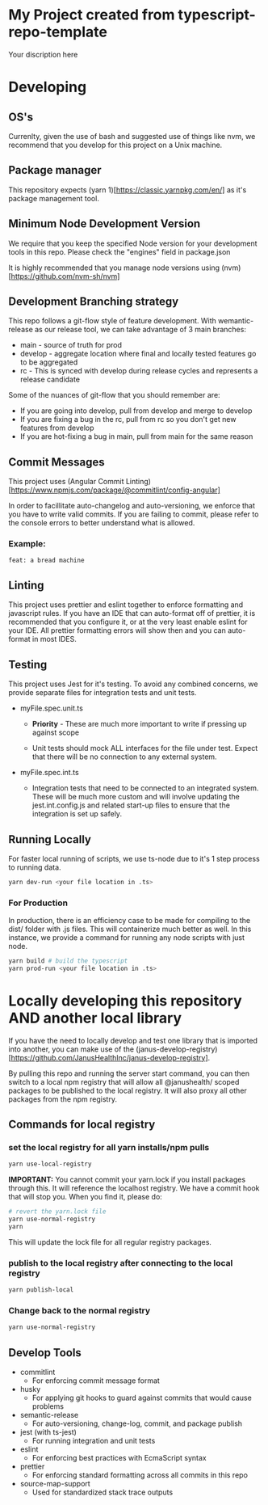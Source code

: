 # My Project created from typescript-repo-template

Your discription here

# Developing

## OS's

Currenlty, given the use of bash and suggested use of things like nvm, we recommend that you 
develop for this project on a Unix machine.

## Package manager

This repository expects (yarn 1)[https://classic.yarnpkg.com/en/] as it's package management tool.

## Minimum Node Development Version

We require that you keep the specified Node version for your development tools in this repo.
Please check the "engines" field in package.json

It is highly recommended that you manage node versions using (nvm)[https://github.com/nvm-sh/nvm]

## Development Branching strategy

This repo follows a git-flow style of feature development.  With wemantic-release as our release tool,
we can take advantage of 3 main branches:

* main - source of truth for prod
* develop - aggregate location where final and locally tested features go to be aggregated
* rc - This is synced with develop during release cycles and represents a release candidate

Some of the nuances of git-flow that you should remember are:

* If you are going into develop, pull from develop and merge to develop
* If you are fixing a bug in the rc, pull from rc so you don't get new features from develop
* If you are hot-fixing a bug in main, pull from main for the same reason

## Commit Messages

This project uses (Angular Commit Linting)[https://www.npmjs.com/package/@commitlint/config-angular]

In order to facillitate auto-changelog and auto-versioning, we enforce that you have
to write valid commits. If you are failing to commit, please refer to the console errors
to better understand what is allowed.

### Example:

```
feat: a bread machine
```

## Linting

This project uses prettier and eslint together to enforce formatting and javascript rules. If you have an
IDE that can auto-format off of prettier, it is recommended that you configure it, or at the very least
enable eslint for your IDE. All prettier formatting errors will show then and you can auto-format in most
IDES.

## Testing

This project uses Jest for it's testing. To avoid any combined concerns, we provide separate files for
integration tests and unit tests.

- myFile.spec.unit.ts

  - **Priority** - These are much more important to write if pressing up against scope

  - Unit tests should mock ALL interfaces for the file under test. Expect that there will be no connection
    to any external system.

- myFile.spec.int.ts

  - Integration tests that need to be connected to an integrated system. These will be much more custom
    and will involve updating the jest.int.config.js and related start-up files to ensure that the integration
    is set up safely.

## Running Locally

For faster local running of scripts, we use ts-node due to it's 1 step process to running data.

```sh
yarn dev-run <your file location in .ts>
```

### For Production

In production, there is an efficiency case to be made for compiling to the dist/ folder with .js files.
This will containerize much better as well. In this instance, we provide a command for running any
node scripts with just node.

```sh
yarn build # build the typescript
yarn prod-run <your file location in .ts>
```

# Locally developing this repository AND another local library

If you have the need to locally develop and test one library that is imported into another,
you can make use of the (janus-develop-registry)[https://github.com/JanusHealthInc/janus-develop-registry].

By pulling this repo and running the server start command, you can then switch to a local npm registry that
will allow all @janushealth/ scoped packages to be published to the local registry.  It will also proxy all other packages from the npm registry.

## Commands for local registry

### set the local registry for all yarn installs/npm pulls
```sh
yarn use-local-registry
```

__IMPORTANT:__ You cannot commit your yarn.lock if you install packages through this.  It will reference the
localhost registry. We have a commit hook that will stop you.  When you find it, please do:

```sh
# revert the yarn.lock file
yarn use-normal-registry
yarn
```

This will update the lock file for all regular registry packages.

### publish to the local registry after connecting to the local registry
```sh
yarn publish-local
```

### Change back to the normal registry
```sh
yarn use-normal-registry
```

## Develop Tools

- commitlint
  - For enforcing commit message format
- husky
  - For applying git hooks to guard against commits that would cause problems
- semantic-release
  - For auto-versioning, change-log, commit, and package publish
- jest (with ts-jest)
  - For running integration and unit tests
- eslint
  - For enforcing best practices with EcmaScript syntax
- prettier
  - For enforcing standard formatting across all commits in this repo
- source-map-support
  - Used for standardized stack trace outputs
